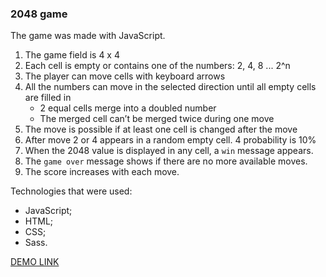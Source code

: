 ### 2048 game

The game was made with JavaScript.

1) The game field is 4 x 4
2) Each cell is empty or contains one of the numbers: 2, 4, 8 ... 2^n
3) The player can move cells with keyboard arrows
4) All the numbers can move in the selected direction until all empty cells are filled in
   - 2 equal cells merge into a doubled number
   - The merged cell can’t be merged twice during one move
5) The move is possible if at least one cell is changed after the move
6) After move 2 or 4 appears in a random empty cell. 4 probability is 10%
7) When the 2048 value is displayed in any cell, a `win` message appears.
8) The `game over` message shows if there are no more available moves.
9) The score increases with each move.

Technologies that were used:
 - JavaScript;
 - HTML;
 - CSS;
 - Sass.

[DEMO LINK](https://artem-hirzhev.github.io/2048/)
